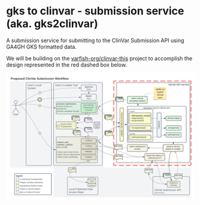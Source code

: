 # gks to clinvar - submission service (aka. gks2clinvar)
A submission service for submitting to the ClinVar Submission API using GA4GH GKS formatted data.

We will be building on the [varfish-org/clinvar-this](https://github.com/varfish-org/clinvar-this) project to accomplish the design represented in the red dashed box below.

![VCI ClinVar Submission Refactor](resources/images/VCI%20ClinVar%20Submission%20Refactor.png)

